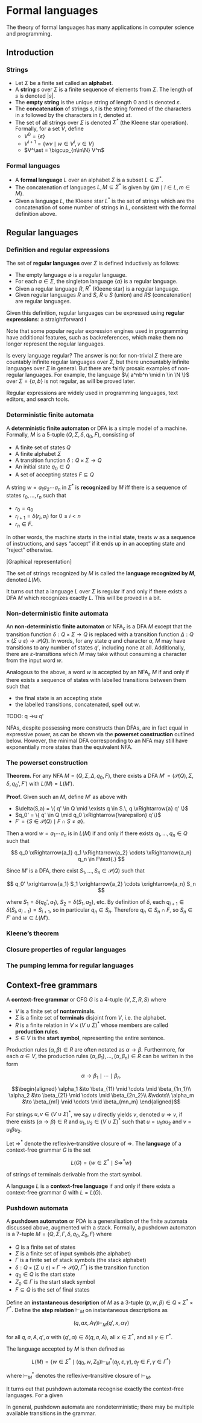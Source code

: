 # Formal languages

The theory of formal languages has many applications in computer science and programming.

## Introduction

### Strings

- Let $\Sigma$ be a finite set called an **alphabet**.
- A **string** $s$ over $\Sigma$ is a finite sequence of elements from $\Sigma$. The length of $s$ is denoted $|s|$.
- The **empty string** is the unique string of length $0$ and is denoted $\varepsilon$.
- The **concatenation** of strings $s,t$ is the string formed of the characters in $s$ followed by the characters in $t$, denoted $st$.
- The set of all strings over $\Sigma$ is denoted $\Sigma^\ast$ (the Kleene star operation). Formally, for a set $V$, define
  - $V^0 = \{ \varepsilon \}$
  - $V^{i+1} = \{ wv \mid w \in V^i, v \in V\}$
  - $V^\ast = \bigcup_{n\in\N} V^n$

### Formal languages

- A __formal language__ $L$ over an alphabet $\Sigma$ is a subset $L \subseteq \Sigma^\ast$.
- The concatenation of languages $L,M \subseteq \Sigma^\ast$ is given by $\{ lm \mid l \in L, m \in M\}$.
- Given a language $L$, the Kleene star $L^\ast$ is the set of strings which are the concatenation of some number of strings in $L$, consistent with the formal definition above.

## Regular languages

### Definition and regular expressions

The set of **regular languages** over $\Sigma$ is defined inductively as follows:

- The empty language $\emptyset$ is a regular language.
- For each $a \in \Sigma$, the singleton language $\{ a \}$ is a regular language.
- Given a regular language $R$, $R^\ast$ (Kleene star) is a regular language.
- Given regular languages $R$ and $S$, $R \cup S$ (union) and $RS$ (concatenation) are regular languages.

Given this definition, regular languages can be expressed using **regular expressions**: a straightforward l

Note that some popular regular expression engines used in programming have additional features, such as backreferences, which make them no longer represent the regular languages.

Is every language regular? The answer is no: for non-trivial $\Sigma$ there are countably infinite regular languages over $\Sigma$, but there uncountably infinite languages over $\Sigma$ in general. But there are fairly prosaic examples of non-regular languages. For example, the language $\{ a^nb^n \mid n \in \N \}$ over $\Sigma = \{ a,b\}$ is not regular, as will be proved later.

Regular expressions are widely used in programming languages, text editors, and search tools.

### Deterministic finite automata

A **deterministic finite automaton** or DFA is a simple model of a machine. Formally, $M$ is a $5$-tuple $(Q, \Sigma, \delta, q_0, F)$, consisting of

- A finite set of states $Q$
- A finite alphabet $\Sigma$
- A transition function $\delta : Q \times \Sigma \to Q$
- An initial state $q_0 \in Q$
- A set of accepting states $F \subseteq Q$

A string $w = a_1a_2\cdots a_n$ in $\Sigma^\ast$ is **recognized** by $M$ iff there is a sequence of states $r_0,\ldots,r_n$ such that

- $r_0 = q_0$
- $r_{i+1} = \delta(r_i,a_i)$ for $0 \leq i < n$
- $r_n \in F$.

In other words, the machine starts in the initial state, treats $w$ as a sequence of instructions, and says &ldquo;accept&rdquo; if it ends up in an accepting state and &ldquo;reject&rdquo; otherwise.

[Graphical representation]

The set of strings recognized by $M$ is called the **language recognized by $M$**, denoted $L(M)$.

It turns out that a language $L$ over $\Sigma$ is regular if and only if there exists a DFA $M$ which recognizes exactly $L$. This will be proved in a bit.

### Non-deterministic finite automata

An **non-deterministic finite automaton** or NFA$_\varepsilon$ is a DFA $M$ except that the transition function $\delta: Q \times \Sigma \to Q$ is replaced with a transition function $\Delta : Q \times (\Sigma \cup \varepsilon) \to \mathcal{P}(Q)$. In words, for any state $q$ and character $a$, $M$ may have transitions to any number of states $q'$, including none at all. Additionally, there are $\varepsilon$-transitions which $M$ may take without consuming a character from the input word $w$.

Analogous to the above, a word $w$ is accepted by an NFA$_\varepsilon$ $M$ if and only if there exists a sequence of states with labelled transitions between them such that

- the final state is an accepting state
- the labelled transitions, concatenated, spell out $w$.

TODO: q ->u q'

NFAs, despite possessing more constructs than DFAs, are in fact equal in expressive power, as can be shown via the **powerset construction** outlined below. However, the minimal DFA corresponding to an NFA may still have exponentially more states than the equivalent NFA.

### The powerset construction

**Theorem.** For any NFA $M = (Q, \Sigma, \Delta, q_0, F)$, there exists a DFA $M' = (\mathcal{P}(Q), \Sigma, \delta, q_0', F')$ with $L(M)=L(M')$.

**Proof.** Given such an $M$, define $M'$ as above with

- $\delta(S,a) = \{ q' \in Q \mid \exists q \in S.\, q \xRightarrow{a} q' \}$
- $q_0' = \{ q' \in Q \mid q_0 \xRightarrow{\varepsilon} q'\}$
- $F' = \{ S \in \mathcal{P}(Q) \mid F \cap S \neq \emptyset\}$.

Then a word $w = a_1\cdots a_n$ is in $L(M)$ if and only if there exists $q_1,\ldots,q_n \in Q$ such that

$$
q_0 \xRightarrow{a_1} q_1 \xRightarrow{a_2} \cdots \xRightarrow{a_n} q_n \in F\text{.}
$$

Since $M'$ is a DFA, there exist $S_1,\ldots,S_n \in \mathcal{P}(Q)$ such that

$$
q_0' \xrightarrow{a_1} S_1 \xrightarrow{a_2} \cdots \xrightarrow{a_n} S_n
$$

where $S_1 = \delta(q_0', a_1)$, $S_2 = \delta(S_1, a_2)$, etc. By definition of $\delta$, each $q_{i+1} \in \delta(S_i, a_{i+1}) = S_{i+1}$, so in particular $q_n \in S_n$. Therefore $q_n \in S_n \cap F$, so $S_n \in F'$ and $w \in L(M')$.

### Kleene&#8217;s theorem

### Closure properties of regular languages

### The pumping lemma for regular languages

## Context-free grammars

A __context-free grammar__ or CFG $G$ is a $4$-tuple $(V,\Sigma, R, S)$ where

- $V$ is a finite set of __nonterminals__.
- $\Sigma$ is a finite set of __terminals__ disjoint from $V$, i.e. the alphabet.
- $R$ is a finite relation in $V \times (V \cup \Sigma)^\ast$ whose members are called __production rules__.
- $S \in V$ is the __start symbol__, representing the entire sentence.

Production rules $(\alpha, \beta) \in R$ are often notated as $\alpha \to \beta$. Furthermore, for each $\alpha \in V$, the production rules $(\alpha, \beta_1),\ldots,(\alpha, \beta_n) \in R$ can be written in the form

$$
\alpha \to \beta_1 \mid \cdots \mid \beta_n\text{.}
$$

$$\begin{aligned}
\alpha_1 &\to \beta_{11} \mid \cdots \mid \beta_{1n_1}\\
\alpha_2 &\to \beta_{21} \mid \cdots \mid \beta_{2n_2}\\
&\vdots\\
\alpha_m &\to \beta_{m1} \mid \cdots \mid \beta_{mn_m}
\end{aligned}$$


For strings $u,v \in (V \cup \Sigma)^\ast$, we say $u$ directly yields $v$, denoted $u \Rightarrow v$, if there exists $(\alpha \to \beta) \in R$ and $u_1,u_2 \in (V \cup \Sigma)^\ast$ such that $u = u_1\alpha u_2$ and $v = u_1 \beta u_2$.

Let $\Rightarrow^\ast$ denote the reflexive&ndash;transitive closure of $\Rightarrow$. The **language** of a context-free grammar $G$ is the set

$$
L(G) = \{ w \in \Sigma^\ast \mid S \Rightarrow^\ast w \}
$$

of strings of terminals derivable from the start symbol.

A language $L$ is a **context-free language** if and only if there exists a context-free grammar $G$ with $L = L(G)$.

### Pushdown automata

A **pushdown automaton** or PDA is a generalisation of the finite automata discussed above, augmented with a stack. Formally, a pushdown automaton is a $7$-tuple $M = (Q,\Sigma,\Gamma,\delta,q_0,Z_0, F)$ where

- $Q$ is a finite set of states
- $\Sigma$ is a finite set of input symbols (the alphabet)
- $\Gamma$ is a finite set of stack symbols (the stack alphabet)
- $\delta : Q \times (\Sigma \cup \varepsilon) \times \Gamma \to \mathcal{P}(Q, \Gamma^\ast)$ is the transition function
- $q_0 \in Q$ is the start state
- $Z_0 \in \Gamma$ is the start stack symbol
- $F \subseteq Q$ is the set of final states

Define an **instantaneous description** of $M$ as a $3$-tuple $(p, w, \beta) \in Q \times \Sigma^\ast \times \Gamma^\ast$. Define the **step relation** $\vdash_M$ on instantaneous descriptions as

$$
(q, ax, A\gamma) \vdash_M (q', x, \alpha\gamma)
$$

for all $q,a,A,q',\alpha$ with $(q',\alpha) \in \delta(q,a,A)$, all $x \in \Sigma^\ast$, and all $\gamma \in \Gamma^\ast$.

The language accepted by $M$ is then defined as

$$
L(M) = \{ w \in \Sigma^\ast \mid (q_0, w,Z_0) \vdash_M^\ast (q_f,\varepsilon,\gamma), q_f \in F, \gamma \in \Gamma^\ast\}
$$

where $\vdash_M^\ast$ denotes the reflexive&ndash;transitive closure of $\vdash_M$.

It turns out that pushdown automata recognise exactly the context-free languages. For a given 

In general, pushdown automata are nondeterministic; there may be multiple available transitions in the grammar.